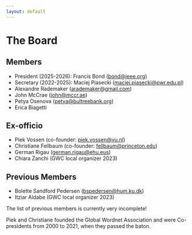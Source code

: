 ```yaml
---
layout: default
---
```


# The Board
## Members

* President (2025-2026): Francis Bond (bond@ieee.org)
* Secretary (2022-2025): Maciej Piasecki (maciej.piasecki@pwr.edu.pl)
* Alexandre Rademaker (arademaker@gmail.com)
* John McCrae (john@mccr.ae)
* Petya Osenova (petya@bultreebank.org)
* Erica Biagetti

## Ex-officio

 * Piek Vossen (co-founder: piek.vossen@vu.nl)
 * Christiane Fellbaum (co-founder: fellbaum@princeton.edu)
 * German Rigau (german.rigau@ehu.eus)
 * Chiara Zanchi (GWC local organizer 2023)

## Previous Members

 * Bolette Sandford Pedersen (bspedersen@hum.ku.dk)
 * Itziar Aldabe (GWC local organizer 2023)

The list of previous members is currently very incomplete!

Piek and Christiane founded the Global Wordnet Association and were Co-presidents from 2000 to 2021, when they passed the baton.
